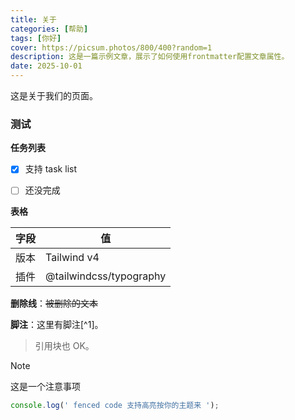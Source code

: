 ```yaml
---
title: 关于
categories: [帮助]
tags: [你好]
cover: https://picsum.photos/800/400?random=1
description: 这是一篇示例文章，展示了如何使用frontmatter配置文章属性。
date: 2025-10-01
---
```


这是关于我们的页面。

<h3 class="text-gray-900 dark:text-white">测试</h3>

**任务列表**

- [x] 支持 task list
- [ ] 还没完成



**表格**

| 字段 | 值 |
| --- | --- |
| 版本 | Tailwind v4 |
| 插件 | @tailwindcss/typography |

**删除线**：~~被删除的文本~~

**脚注**：这里有脚注[^1]。

> 引用块也 OK。


>[!note]
> 这是一个注意事项

```js
console.log(' fenced code 支持高亮按你的主题来 ');
```
